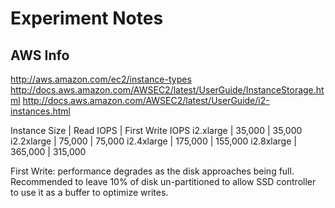 # Experiment Notes

## AWS Info

http://aws.amazon.com/ec2/instance-types
http://docs.aws.amazon.com/AWSEC2/latest/UserGuide/InstanceStorage.html
http://docs.aws.amazon.com/AWSEC2/latest/UserGuide/i2-instances.html

Instance Size | Read IOPS | First Write IOPS
i2.xlarge     |  35,000   |  35,000
i2.2xlarge    |  75,000   |  75,000
i2.4xlarge    | 175,000   | 155,000
i2.8xlarge    | 365,000   | 315,000

First Write: performance degrades as the disk approaches being full.
Recommended to leave 10% of disk un-partitioned to allow SSD controller to use
it as a buffer to optimize writes.
